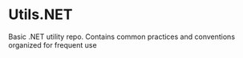 # Utils.NET

Basic .NET utility repo. Contains common practices and conventions organized for frequent use
